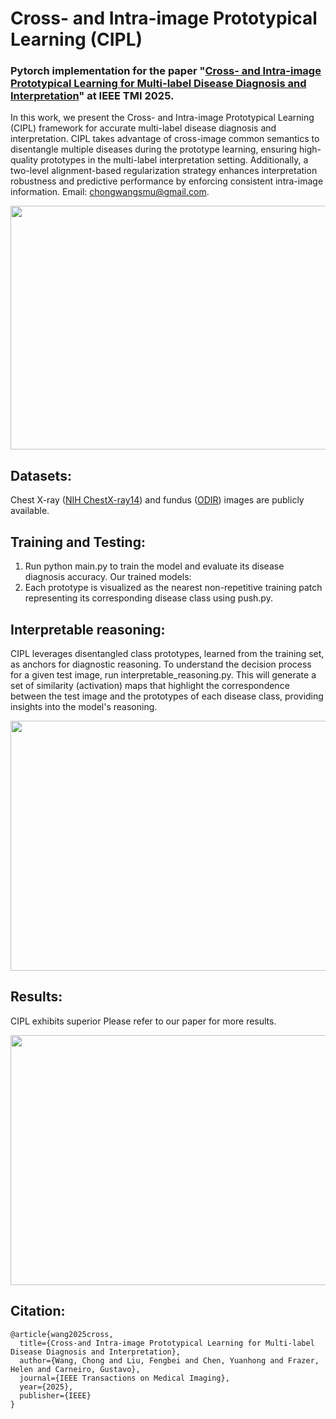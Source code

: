 # Cross- and Intra-image Prototypical Learning (CIPL)

### Pytorch implementation for the paper "[Cross- and Intra-image Prototypical Learning for Multi-label Disease Diagnosis and Interpretation](https://ieeexplore.ieee.org/document/10887396)" at IEEE TMI 2025.


In this work, we present the Cross- and Intra-image Prototypical Learning (CIPL) framework for accurate multi-label disease diagnosis and interpretation.
CIPL takes advantage of cross-image common semantics to disentangle multiple diseases during the prototype learning, ensuring high-quality prototypes in the multi-label interpretation setting.
Additionally, a two-level alignment-based regularization strategy enhances interpretation robustness and predictive performance by enforcing consistent intra-image information.
Email: chongwangsmu@gmail.com.

<div align=center>
<img width="900" height="390" src="https://github.com/cwangrun/CIPL/blob/master/arch/arch.png"/></dev>
</div>


## Datasets:
Chest X-ray ([NIH ChestX-ray14](https://www.kaggle.com/datasets/nih-chest-xrays/data)) and fundus ([ODIR](https://academictorrents.com/details/cf3b8d5ecdd4284eb9b3a80fcfe9b1d621548f72)) images are publicly available.


## Training and Testing:
1. Run python main.py to train the model and evaluate its disease diagnosis accuracy. Our trained models:
2. Each prototype is visualized as the nearest non-repetitive training patch representing its corresponding disease class using push.py.


## Interpretable reasoning:
CIPL leverages disentangled class prototypes, learned from the training set, as anchors for diagnostic reasoning.
To understand the decision process for a given test image, run interpretable_reasoning.py. 
This will generate a set of similarity (activation) maps that highlight the correspondence between the test image and the prototypes of each disease class, providing insights into the model's reasoning.

<div align=center>
<img width="610" height="400" src="https://github.com/cwangrun/CIPL/blob/master/arch/reasoning.png"/></dev>
</div>



## Results:
CIPL exhibits superior Please refer to our paper for more results.

<div align=center>
<img width="900" height="400" src="https://github.com/cwangrun/CIPL/blob/master/arch/prototype.png"/></dev>
</div>



## Citation:
```
@article{wang2025cross,
  title={Cross-and Intra-image Prototypical Learning for Multi-label Disease Diagnosis and Interpretation},
  author={Wang, Chong and Liu, Fengbei and Chen, Yuanhong and Frazer, Helen and Carneiro, Gustavo},
  journal={IEEE Transactions on Medical Imaging},
  year={2025},
  publisher={IEEE}
}
```
